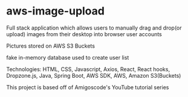 # aws-image-upload

Full stack application which allows users to manually drag and drop(or upload) images from their desktop into browser user accounts

Pictures stored on AWS S3 Buckets

fake in-memory database used to create user list

Technologies: HTML, CSS, Javascript, Axios, React, React hooks, Dropzone.js, Java, Spring Boot, AWS SDK, AWS, Amazon S3(Buckets)

This project is based off of Amigoscode's YouTube tutorial series
